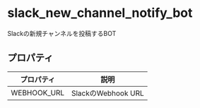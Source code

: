 # slack_new_channel_notify_bot
Slackの新規チャンネルを投稿するBOT

## プロパティ
|プロパティ|説明|
|---|---|
|WEBHOOK_URL|SlackのWebhook URL|
